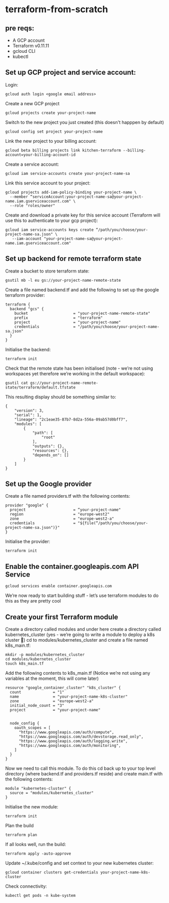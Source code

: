 # terraform-from-scratch

## pre reqs:
* A GCP account
* Terraform v0.11.11
* gcloud CLI
* kubectl 

## Set up GCP project and service account:
Login:
```
gcloud auth login <google email address>
```

Create a new GCP project
```
gcloud projects create your-project-name
```

Switch to the new project you just created (this doesn't happpen by default)
```
gcloud config set project your-project-name
```

Link the new project to your billing account:
```
gcloud beta billing projects link kitchen-terraform --billing-account=your-billing-account-id
```

Create a service account:
```
gcloud iam service-accounts create your-project-name-sa
```

Link this service account to your project:
```
gcloud projects add-iam-policy-binding your-project-name \
  --member “serviceAccount:your-project-name-sa@your-project-name.iam.gserviceaccount.com" \
  --role "roles/owner"
```  

Create and download a private key for this service account (Terraform will use this to authenticate to your gcp project):
```
gcloud iam service-accounts keys create “/path/you/choose/your-project-name-sa.json" \
   --iam-account "your-project-name-sa@your-project-name.iam.gserviceaccount.com"
```

## Set up backend for remote terraform state 
Create a bucket to store terraform state:
```
gsutil mb -l eu gs://your-project-name-remote-state
```

Create a file named backend.tf and add the following to set up the google terraform provider:
```
terraform {
  backend "gcs" {
    bucket                    = "your-project-name-remote-state"
    prefix                    = "terraform"
    project                   = "your-project-name"
    credentials               = "/path/you/choose/your-project-name-sa.json"
  }
}
```

Initialise the backend:
```
terraform init
```

Check that the remote state has been initialised (note - we’re not using workspaces yet therefore we’re working in the default workspace):
```
gsutil cat gs://your-project-name-remote-state/terraform/default.tfstate
```

This resulting display should be something similar to:
```
{
    "version": 3,
    "serial": 1,
    "lineage": "2c1eae35-87b7-8d2a-556a-09ab57d0bff7",
    "modules": [
        {
            "path": [
                "root"
            ],
            "outputs": {},
            "resources": {},
            "depends_on": []
        }
    ]
}
```


## Set up the Google provider
Create a file named providers.tf with the following contents:
```
provider "google" {
  project                     = “your-project-name"
  region                      = "europe-west2"
  zone                        = "europe-west2-a"
  credentials                 = "${file(“/path/you/choose/your-project-name-sa.json")}"
}
```

Initialise the provider:
```
terraform init
```

## Enable the container.googleapis.com API Service 
```
gcloud services enable container.googleapis.com
```

We’re now ready to start building stuff - let’s use terraform modules to do this as they are pretty cool 

## Create your first Terraform module
Create a directory called modules and under here create a directory called kubernetes_cluster (yes - we’re going to write a module to deploy a k8s cluster 🙂)
cd to modules/kubernetes_cluster and create a file named k8s_main.tf:
```
mkdir -p modules/kubernetes_cluster
cd modules/kubernetes_cluster
touch k8s_main.tf
```

Add the following contents to  k8s_main.tf (Notice we’re not using any variables at the moment, this will come later)
```
resource "google_container_cluster" "k8s_cluster" {
  count              = "1"
  name               = "your-project-name-k8s-cluster"
  zone               = "europe-west2-a"
  initial_node_count = "3" 
  project            = "your-project-name"


  node_config {
    oauth_scopes = [
      "https://www.googleapis.com/auth/compute",
      "https://www.googleapis.com/auth/devstorage.read_only",
      "https://www.googleapis.com/auth/logging.write",
      "https://www.googleapis.com/auth/monitoring",
    ]
  }
}
```

Now we need to call this module. To do this cd back up to your top level directory (where backend.tf and providers.tf reside) and create main.tf with the following contents:
```
module "kubernetes-cluster" {
  source = "modules/kubernetes_cluster"
}
```

Initialise the new module:
```
terraform init
```

Plan the build 
```
terraform plan
```

If all looks well, run the build:
```
terraform apply -auto-approve
```

Update ~/.kube/config and set context to your new kubernetes cluster:
```
gcloud container clusters get-credentials your-project-name-k8s-cluster
```

Check connectivity:
```
kubectl get pods -n kube-system
```



